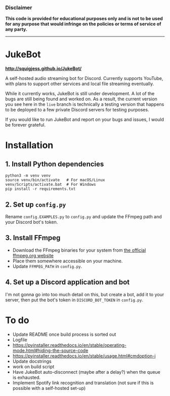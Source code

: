 ### Disclaimer
**This code is provided for educational purposes only and is not to be used for any purpose that would infringe on the policies or terms of service of any party.**

------------------------

# JukeBot

**http://squigjess.github.io/JukeBot/**

A self-hosted audio streaming bot for Discord. Currently supports YouTube, with plans to support other services and local file streaming eventually.

While it currently works, JukeBot is still under development. A lot of the bugs are still being found and worked on. As a result, the current version you see here in the `live` branch is technically a testing version that happens to be deployed to a few private Discord servers for testing purposes.

If you would like to run JukeBot and report on your bugs and issues, I would be forever grateful.

# Installation

## 1. Install Python dependencies
    python3 -m venv venv
    source venv/bin/activate   # For macOS/Linux
    venv/Scripts/activate.bat  # For Windows
    pip install -r requirements.txt

## 2. Set up `config.py`
Rename `config.EXAMPLES.py` to `config.py` and update the FFmpeg path and your Discord bot's token.

## 3. Install FFmpeg
* Download the FFmpeg binaries for your system from [the official ffmpeg.org website](https://ffmpeg.org/download.html)
* Place them somewhere accessible on your machine.
* Update `FFMPEG_PATH` in `config.py`.

## 4. Set up a Discord application and bot
I'm not gonna go into too much detail on this, but create a bot, add it to your server, then put the bot's token in `DISCORD_BOT_TOKEN` in `config.py`.

# To do
* Update README once build process is sorted out
* Logfile
* https://pyinstaller.readthedocs.io/en/stable/operating-mode.html#hiding-the-source-code
* https://pyinstaller.readthedocs.io/en/stable/usage.html#cmdoption-i
* Update docstrings
* work on build script
* Have JukeBot auto-disconnect (maybe after a delay?) when the queue is exhausted.
* Implement Spotify link recognition and translation (not sure if this is possible with a self-hosted set-up)
<!-- * ~~Find out why compiled version doesn't launch a terminal window on Linux.~~
* ~~Move config to .json in anticipation of exe distribution~~
* ~~Add a way to clear the queue.~~
* ~~Function-ify redundant embed/dialog code in `!play`.~~
* ~~Work on a nicer-looking `!help` command.~~
* ~~Add a pretty `!queue` command.~~
* ~~Set up GitHub Pages website for JukeBot.~~
* ~~Re-implement `!skip`.~~
* ~~PySimpleGUI~~ -->
